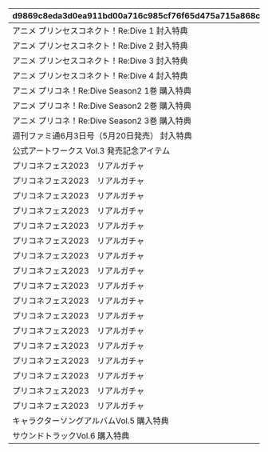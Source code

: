 |d9869c8eda3d0ea911bd00a716c985cf76f65d475a715a868c7d563e34776bbb|8979e722ca078842b4d4822c1ec82b72c7e88b78fb6bc625bc410d898105f79d|9a4968820f1b66bebbd33592a8bd1de99dcfaf9181dfba6b10134fa9f65c139d|c18b5eaa43a10e872a15e5f0464eefec0c1225372ee355e4e1ac0bf1087db0a1|10692858f97cef443b1b2e6911e2dfcdf1bd1ca1545cf750ca86f4c7bf9d8a86|23c201588fd980120451c0507f182476e17e8a5aa17e12e59454f2adb999a7fb|4cdf3cbc049fbea1c3cded2357dd8dd7eeb25b7ba2b5a8f1f7579fdce3f95234|
| --- | --- | --- | --- | --- | --- | --- |
|アニメ プリンセスコネクト！Re:Dive 1 封入特典|10101|2020-08-04 12:00:00|101|1|0|2023/12/31 23:59:59|
|アニメ プリンセスコネクト！Re:Dive 2 封入特典|10102|2020-09-03 19:00:00|101|1|0|2023/12/31 23:59:59|
|アニメ プリンセスコネクト！Re:Dive 3 封入特典|10103|2020-10-01 17:00:00|101|1|0|2023/12/31 23:59:59|
|アニメ プリンセスコネクト！Re:Dive 4 封入特典|10104|2020-11-05 12:00:00|101|1|0|2023/12/31 23:59:59|
|アニメ プリコネ！Re:Dive Season2 1巻 購入特典|10201|2022-03-21 00:00:00|102|1|0|2026/12/31 23:59:59|
|アニメ プリコネ！Re:Dive Season2 2巻 購入特典|10202|2022-04-18 00:00:00|102|1|0|2026/12/31 23:59:59|
|アニメ プリコネ！Re:Dive Season2 3巻 購入特典|10203|2022-05-16 00:00:00|102|1|0|2026/12/31 23:59:59|
|週刊ファミ通6月3日号（5月20日発売） 封入特典|20101|2021-05-19 00:00:00|201|1|0|2022/05/19 23:59:59|
|公式アートワークス Vol.3 発売記念アイテム|20201|2021-07-30 00:00:00|202|1|0|2030/07/30 23:59:59|
|プリコネフェス2023　リアルガチャ|20301|2023-01-15 15:00:00|203|3|1|2024/01/31 23:59:59|
|プリコネフェス2023　リアルガチャ|20302|2023-01-15 15:00:00|203|3|1|2024/01/31 23:59:59|
|プリコネフェス2023　リアルガチャ|20303|2023-01-15 15:00:00|203|3|1|2024/01/31 23:59:59|
|プリコネフェス2023　リアルガチャ|20304|2023-01-15 15:00:00|203|3|1|2024/01/31 23:59:59|
|プリコネフェス2023　リアルガチャ|20305|2023-01-15 15:00:00|203|3|1|2024/01/31 23:59:59|
|プリコネフェス2023　リアルガチャ|20306|2023-01-15 15:00:00|203|3|1|2024/01/31 23:59:59|
|プリコネフェス2023　リアルガチャ|20307|2023-01-15 15:00:00|203|3|1|2024/01/31 23:59:59|
|プリコネフェス2023　リアルガチャ|20308|2023-01-15 15:00:00|203|3|1|2024/01/31 23:59:59|
|プリコネフェス2023　リアルガチャ|20309|2023-01-15 15:00:00|203|3|1|2024/01/31 23:59:59|
|プリコネフェス2023　リアルガチャ|20310|2023-01-15 15:00:00|203|3|1|2024/01/31 23:59:59|
|プリコネフェス2023　リアルガチャ|20311|2023-01-15 15:00:00|203|3|1|2024/01/31 23:59:59|
|プリコネフェス2023　リアルガチャ|20312|2023-01-15 15:00:00|203|3|1|2024/01/31 23:59:59|
|プリコネフェス2023　リアルガチャ|20313|2023-01-15 15:00:00|203|3|1|2024/01/31 23:59:59|
|プリコネフェス2023　リアルガチャ|20314|2023-01-15 15:00:00|203|3|1|2024/01/31 23:59:59|
|プリコネフェス2023　リアルガチャ|20315|2023-01-15 15:00:00|203|3|1|2024/01/31 23:59:59|
|プリコネフェス2023　リアルガチャ|20316|2023-01-15 15:00:00|203|3|1|2024/01/31 23:59:59|
|プリコネフェス2023　リアルガチャ|20317|2023-01-15 15:00:00|203|3|1|2024/01/31 23:59:59|
|キャラクターソングアルバムVol.5 購入特典|20401|2024-02-14 00:00:00|204|1|0|2025/02/13 23:59:59|
|サウンドトラックVol.6 購入特典|20501|2024-02-14 00:00:00|205|1|0|2025/02/13 23:59:59|